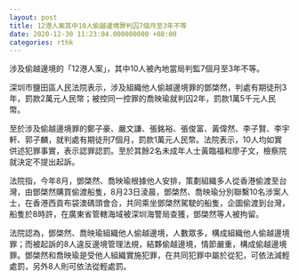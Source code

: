 ```yaml
---
layout: post
title: 12港人案其中10人偷越邊境罪判囚7個月至3年不等
date: 2020-12-30 11:23:04.000000000 +08:00
categories: rthk
---
```


涉及偷越邊境的「12港人案」，其中10人被內地當局判監7個月至3年不等。

深圳市鹽田區人民法院表示，涉及組織他人偷越邊境罪的鄧棨然，判處有期徒刑3年，罰款2萬元人民幣；被控同一控罪的喬映瑜就判囚2年，罰款1萬5千元人民幣。

至於涉及偷越邊境罪的鄭子豪、嚴文謙、張銘裕、張俊富、黃偉然、李子賢、李宇軒、郭子麟，就判處有期徒刑7個月，罰款1萬元人民幣。法院表示，10人均如實供述犯罪事實，表示認罪認罰。至於其餘2名未成年人士黃臨福和廖子文，檢察院就決定不提出起訴。

法院指，今年8月，鄧棨然、喬映瑜根據他人安排，策劃組織多人從香港偷渡至台灣，由鄧棨然購買偷渡船隻，8月23日淩晨，鄧棨然、喬映瑜分別聯繫10名涉案人士，在香港西貢布袋澳碼頭會合，共同乘坐鄧棨然駕駛的船隻，企圖偷渡到台灣，船隻於8時許，在廣東省管轄海域被深圳海警局查獲，鄧棨然等人被拘留。

法院認為，鄧棨然、喬映瑜組織他人偷越邊境，人數眾多，構成組織他人偷越邊境罪；而被起訴的8人違反邊境管理法規，結夥偷越邊境，情節嚴重，構成偷越邊境罪。鄧棨然和喬映瑜是受他人組織實施犯罪，在共同犯罪中屬於從犯，可依法減輕處罰，另外8人則可依法從輕處罰。
